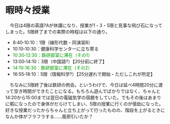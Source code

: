 # 暇時々授業

<div class="section">　今日は4限の英語?Aが休講になり、授業が1・3・5限と見事な飛び石になってしまった。5限終了までの実際の時程は以下の通り。

* 8:40‐10:10：1限（線形代数・同演習B）
* 10:10‐10:30：健康科学センターに立ち寄る
* <span style="color:#009900;">10:30‐12:30：鉄研部室に滞在（その1）</span>
* 13:00‐14:10：3限（中国語?）【20分前に終了】
* <span style="color:#009900;">14:10‐16:30：鉄研部室に滞在（その2）</span>
* 16:55‐18:10：5限（情報科学?）【25分遅れで開始・ただしこれが所定】

　ちなみに5限終了後は鉄研の例会。というわけで、今日は延べ4時間20分に渡って空き時間ができたことになる。もちろん遊んでばかりではなく、ちゃんと14:20から15:00までは翌日の電磁気学の宿題をしていた。でもその後はあまりに暇になったので身体がだらけてしまい、5限の授業に行くのが億劫になった。好きな授業だったからちゃんと立ち上がって行ったものの、階段を上がるときになんか体がフラフラする……風邪引いたか？</div>